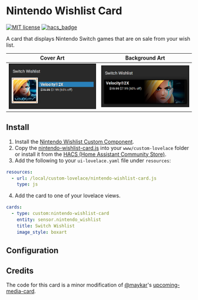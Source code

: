 Nintendo Wishlist Card
======================

[![MIT license](https://img.shields.io/badge/License-MIT-blue.svg)](LICENSE) [![hacs_badge](https://img.shields.io/badge/HACS-Default-orange.svg)](https://github.com/custom-components/hacs)

A card that displays Nintendo Switch games that are on sale from your wish list.

| Cover Art | Background Art
| ---- | ----
| <img src="https://github.com/custom-cards/nintendo-wishlist-card/raw/master/cover-art.png" alt="Cover Art" width="250"> | <img src="https://github.com/custom-cards/nintendo-wishlist-card/raw/master/background-art.png" alt="Background Art" width="250">

Install
-------

1) Install the [Nintendo Wishlist Custom Component](https://github.com/custom-components/sensor.nintendo_wishlist).
2) Copy the [nintendo-wishlist-card.js](https://raw.githubusercontent.com/custom-cards/nintendo-wishlist-card/master/nintendo-wishlist-card.js) into your `www/custom-lovelace` folder or install it
   from the [HACS (Home Assistant Community Store)](https://custom-components.github.io/hacs/).
3) Add the following to your `ui-lovelace.yaml` file under `resources`:

```yaml
resources:
  - url: /local/custom-lovelace/nintendo-wishlist-card.js
    type: js
```

4) Add the card to one of your lovelace views.

```yaml
cards:
  - type: custom:nintendo-wishlist-card
    entity: sensor.nintendo_wishlist
    title: Switch Wishlist
    image_style: boxart
```

Configuration
-------------

Credits
-------

The code for this card is a minor modification of [@maykar](https://github.com/maykar)'s
[upcoming-media-card](https://github.com/custom-cards/upcoming-media-card).
